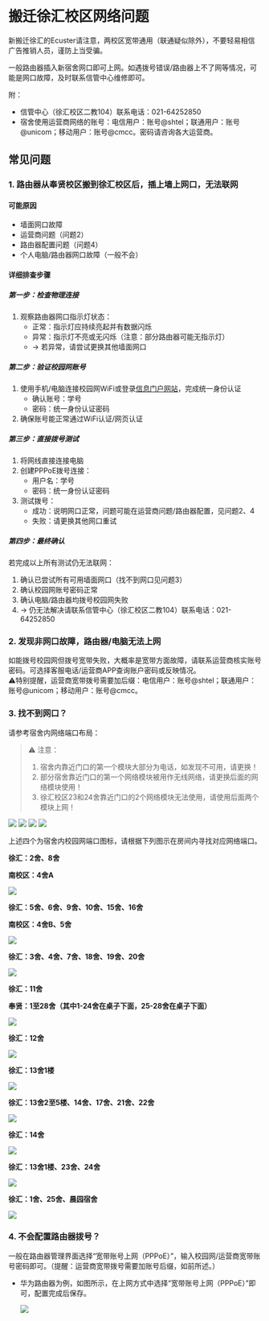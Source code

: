 # 搬迁徐汇校区网络问题

新搬迁徐汇的Ecuster请注意，两校区宽带通用（联通疑似除外），不要轻易相信广告推销人员，谨防上当受骗。

一般路由器插入新宿舍网口即可上网。如遇拨号错误/路由器上不了网等情况，可能是网口故障，及时联系信管中心维修即可。

附：
- 信管中心（徐汇校区二教104）联系电话：021-64252850
- 宿舍使用运营商网络的账号：电信用户：账号@shtel；联通用户：账号@unicom；移动用户：账号@cmcc。密码请咨询各大运营商。

## 常见问题

### 1. 路由器从奉贤校区搬到徐汇校区后，插上墙上网口，无法联网

#### 可能原因
- 墙面网口故障
- 运营商问题（问题2）
- 路由器配置问题（问题4）
- 个人电脑/路由器网口故障（一般不会）

#### 详细排查步骤

##### 第一步：检查物理连接
1. 观察路由器网口指示灯状态：
    - 正常：指示灯应持续亮起并有数据闪烁
    - 异常：指示灯不亮或无闪烁（注意：部分路由器可能无指示灯）
    - → 若异常，请尝试更换其他墙面网口

##### 第二步：验证校园网账号
1. 使用手机/电脑连接校园网WiFi或登录[信息门户网站](https://i.ecust.edu.cn/)，完成统一身份认证
    - 确认账号：学号
    - 密码：统一身份认证密码
2. 确保账号能正常通过WiFi认证/网页认证

##### 第三步：直接拨号测试
1. 将网线直接连接电脑
2. 创建PPPoE拨号连接：
    - 用户名：学号
    - 密码：统一身份认证密码
3. 测试拨号：
    - 成功：说明网口正常，问题可能在运营商问题/路由器配置，见问题2、4
    - 失败：请更换其他网口重试

##### 第四步：最终确认
若完成以上所有测试仍无法联网：
1. 确认已尝试所有可用墙面网口（找不到网口见问题3）
2. 确认校园网账号密码正常
3. 确认电脑/路由器均拨号校园网失败
4. → 仍无法解决请联系信管中心（徐汇校区二教104）联系电话：021-64252850

### 2. 发现非网口故障，路由器/电脑无法上网

如能拨号校园网但拨号宽带失败，大概率是宽带方面故障，请联系运营商核实账号密码。可选择客服电话/运营商APP查询账户密码或反映情况。  
⚠️特别提醒，运营商宽带拨号需要加后缀：电信用户：账号@shtel；联通用户：账号@unicom；移动用户：账号@cmcc。

### 3. 找不到网口？
    
请参考宿舍内网络端口布局：
> ⚠️ 注意：  
> 1. 宿舍内靠近门口的第一个模块大部分为电话，如发现不可用，请更换！  
> 2. 部分宿舍靠近门口的第一个网络模块被用作无线网络，请更换后面的网络模块使用！  
> 3. 徐汇校区23和24舍靠近门口的2个网络模块无法使用，请使用后面两个模块上网！  

![](https://pic2.zhimg.com/v2-3fbf1ee852c3e441cdd213183f8fb95f_1440w.jpg)
![](https://pic3.zhimg.com/v2-313416f92fb2fde613fa70e15b111e1c_1440w.jpg)
![](https://picx.zhimg.com/v2-d5e2f0852af6215e4d339194536f85f1_1440w.jpg)
![](https://pic4.zhimg.com/v2-070241088de9dd5463f2d229bb75f565_1440w.jpg)

上述四个为宿舍内校园网端口图标，请根据下列图示在房间内寻找对应网络端口。


**徐汇：2舍、8舍**

**南校区：4舍A**

![](https://pica.zhimg.com/v2-bb61f80807f6b5a96375d316a44f5bea_r.jpg)

**徐汇：5舍、6舍、9舍、10舍、15舍、16舍**

**南校区：4舍B、5舍**

![](https://pic1.zhimg.com/v2-e9a8d5d319cb9cf8f97b8d9085aaa040_r.jpg)

**徐汇：3舍、4舍、7舍、18舍、19舍、20舍**

![](https://pic3.zhimg.com/v2-f76e9768966920560c3597af1617faae_r.jpg)

**徐汇：11舍**

**奉贤：1至28舍（其中1-24舍在桌子下面，25-28舍在桌子下面）**

![](https://pic1.zhimg.com/v2-13505cf44b7f007823ea17e9f2de183a_r.jpg)

**徐汇：12舍**

![](https://pic2.zhimg.com/v2-1cddc538cef2293c382ba11e16b76783_r.jpg)

**徐汇：13舍1楼**

![](https://pic2.zhimg.com/v2-c382afbc3618ddb7d5b28c0aaa2e2bcd_r.jpg)

**徐汇：13舍2至5楼、14舍、17舍、21舍、22舍**

![](https://pic2.zhimg.com/v2-01f7b3fe0f503724fa4bd92ccb85d2ef_r.jpg)

**徐汇：14舍**

![](https://pic2.zhimg.com/v2-08604a96cd7f8c9f23a5c0c0b338b8b5_r.jpg)

**徐汇：13舍1楼、23舍、24舍**

![](https://pic2.zhimg.com/v2-775b855ffe23aba2162955608ad7f6b1_r.jpg)

**徐汇：1舍、25舍、晨园宿舍**

![](https://pic2.zhimg.com/v2-b8f03da416b2728cee212c584595f155_r.jpg)


### 4. 不会配置路由器拨号？

一般在路由器管理界面选择“宽带账号上网（PPPoE）”，输入校园网/运营商宽带账号密码即可。（提醒：运营商宽带拨号需要加账号后缀，如前所述。）

- 华为路由器为例，如图所示，在上网方式中选择“宽带账号上网（PPPoE）”即可，配置完成后保存。

    ![](https://picx.zhimg.com/v2-05cf2ccb7c612b657fc7f4d605bd0eb9_r.jpg)